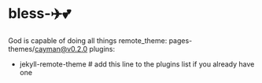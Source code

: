# bless-✈️💕
God is capable of doing all things
remote_theme: pages-themes/cayman@v0.2.0
plugins:
- jekyll-remote-theme # add this line to the plugins list if you already have one
